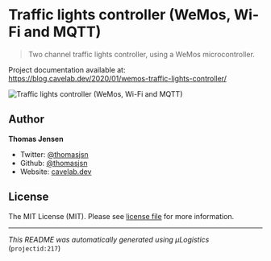 # Traffic lights controller (WeMos, Wi-Fi and MQTT)

> Two channel traffic lights controller, using a WeMos microcontroller.

Project documentation available at: https://blog.cavelab.dev/2020/01/wemos-traffic-lights-controller/

![Traffic lights controller (WeMos, Wi-Fi and MQTT)](https://i.logistics.cavelab.net/large/2636.jpeg)

## Author
**Thomas Jensen**
* Twitter: [@thomasjsn](https://twitter.com/thomasjsn)
* Github: [@thomasjsn](https://github.com/thomasjsn)
* Website: [cavelab.dev](https://cavelab.dev)

## License
The MIT License (MIT). Please see [license file](LICENSE.txt) for more information.

---
_This README was automatically generated using µLogistics_ (`projectid:217`)
